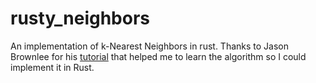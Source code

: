 # rusty_neighbors
An implementation of k-Nearest Neighbors in rust. Thanks to Jason Brownlee for his [tutorial](https://machinelearningmastery.com/tutorial-to-implement-k-nearest-neighbors-in-python-from-scratch/) that helped me to learn the algorithm so I could implement it in Rust.
